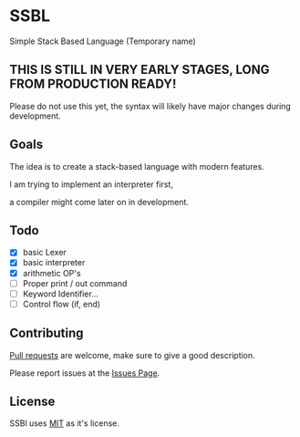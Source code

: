 # SSBL
 Simple Stack Based Language (Temporary name)

## THIS IS STILL IN VERY EARLY STAGES, LONG FROM PRODUCTION READY!
Please do not use this yet, the syntax will likely have major changes during development.

## Goals

The idea is to create a stack-based language with modern features.

I am trying to implement an interpreter first, 

a compiler might come later on in development.

## Todo
 - [x] basic Lexer
 - [x] basic interpreter
 - [x] arithmetic OP's
 - [ ] Proper print / out command
 - [ ] Keyword Identifier...
 - [ ] Control flow (if, end)
## Contributing
[Pull requests]() are welcome, make sure to give a good description.

Please report issues at the [Issues Page]().

## License
SSBl uses [MIT](https://choosealicense.com/licenses/mit/) as it's license.